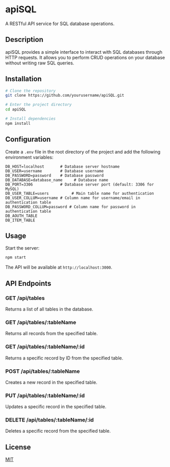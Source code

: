 # apiSQL

A RESTful API service for SQL database operations.

## Description

apiSQL provides a simple interface to interact with SQL databases through HTTP requests. It allows you to perform CRUD operations on your database without writing raw SQL queries.

## Installation

```bash
# Clone the repository
git clone https://github.com/yourusername/apiSQL.git

# Enter the project directory
cd apiSQL

# Install dependencies
npm install
```

## Configuration

Create a `.env` file in the root directory of the project and add the following environment variables:

```
DB_HOST=localhost       # Database server hostname
DB_USER=username        # Database username
DB_PASSWORD=password    # Database password
DB_DATABASE=database_name     # Database name
DB_PORT=3306            # Database server port (default: 3306 for MySQL)
DB_USER_TABLE=users          # Main table name for authentication
DB_USER_COLLUM=username # Column name for username/email in authentication table
DB_PASSWORD_COLLUM=password # Column name for password in authentication table
DB_AOUTH_TABLE
DB_ITEM_TABLE
```

## Usage

Start the server:

```bash
npm start
```

The API will be available at `http://localhost:3000`.

## API Endpoints

### GET /api/tables

Returns a list of all tables in the database.

### GET /api/tables/:tableName

Returns all records from the specified table.

### GET /api/tables/:tableName/:id

Returns a specific record by ID from the specified table.

### POST /api/tables/:tableName

Creates a new record in the specified table.

### PUT /api/tables/:tableName/:id

Updates a specific record in the specified table.

### DELETE /api/tables/:tableName/:id

Deletes a specific record from the specified table.

## License

[MIT](LICENSE)
